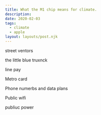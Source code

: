 ```yaml
---
title: What the M1 chip means for climate.
description:
date: 2020-02-03
tags:
  - climate
  - apple
layout: layouts/post.njk
---
```

street ventors 

the little blue truxnck

line pay

Metro card

Phone numerbs and data plans 

Public wifi

publiuc power 

